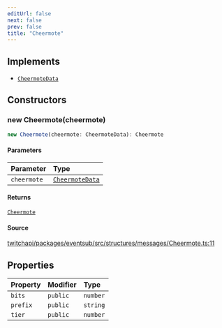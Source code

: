 ```yaml
---
editUrl: false
next: false
prev: false
title: "Cheermote"
---
```


## Implements

- [`CheermoteData`](../interfaces/CheermoteData.md)

## Constructors

### new Cheermote(cheermote)

```ts
new Cheermote(cheermote: CheermoteData): Cheermote
```

#### Parameters

| Parameter | Type |
| :------ | :------ |
| `cheermote` | [`CheermoteData`](../interfaces/CheermoteData.md) |

#### Returns

[`Cheermote`](Cheermote.md)

#### Source

[twitchapi/packages/eventsub/src/structures/messages/Cheermote.ts:11](https://github.com/pablornc/twitchapi//blob/f8a75ccd701e54db4c91e2b0128974da23f25d14/packages/eventsub/src/structures/messages/Cheermote.ts#L11)

## Properties

| Property | Modifier | Type |
| :------ | :------ | :------ |
| `bits` | `public` | `number` |
| `prefix` | `public` | `string` |
| `tier` | `public` | `number` |
